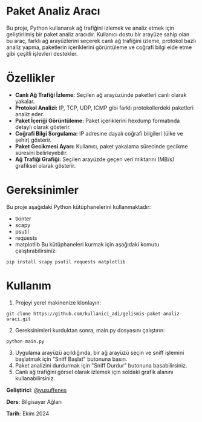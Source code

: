 # Paket Analiz Aracı
Bu proje, Python kullanarak ağ trafiğini izlemek ve analiz etmek için geliştirilmiş bir paket analiz aracıdır. Kullanıcı dostu bir arayüze sahip olan bu araç, farklı ağ arayüzlerini seçerek canlı ağ trafiğini izleme, protokol bazlı analiz yapma, paketlerin içeriklerini görüntüleme ve coğrafi bilgi elde etme gibi çeşitli işlevleri destekler.

# Özellikler
- <b>Canlı Ağ Trafiği İzleme:</b> Seçilen ağ arayüzünde paketleri canlı olarak yakalar.
-  <b>Protokol Analizi:</b> IP, TCP, UDP, ICMP gibi farklı protokollerdeki paketleri analiz eder.
-  <b>Paket İçeriği Görüntüleme:</b> Paket içeriklerini hexdump formatında detaylı olarak gösterir.
-  <b>Coğrafi Bilgi Sorgulama:</b> IP adresine dayalı coğrafi bilgileri (ülke ve şehir) gösterir.
-  <b>Paket Gecikmesi Ayarı:</b> Kullanıcı, paket yakalama sürecinde gecikme süresini belirleyebilir.
-  <b>Ağ Trafiği Grafiği:</b> Seçilen arayüzde geçen veri miktarını (MB/s) grafiksel olarak gösterir.

# Gereksinimler
Bu proje aşağıdaki Python kütüphanelerini kullanmaktadır:
- tkinter
- scapy
- psutil
- requests
- matplotlib
Bu kütüphaneleri kurmak için aşağıdaki komutu çalıştırabilirsiniz:
```
pip install scapy psutil requests matplotlib
```
# Kullanım
1. Projeyi yerel makinenize klonlayın:

```
git clone https://github.com/kullanici_adi/gelismis-paket-analiz-araci.git
```
2. Gereksinimleri kurduktan sonra, main.py dosyasını çalıştırın:
```
python main.py
```
3. Uygulama arayüzü açıldığında, bir ağ arayüzü seçin ve sniff işlemini başlatmak için "Sniff Başlat" butonuna basın.
4. Paket analizini durdurmak için "Sniff Durdur" butonuna basabilirsiniz.
5. Canlı ağ trafiğini görsel olarak izlemek için soldaki grafik alanını kullanabilirsiniz.


<b>Geliştirici</b>: [@yusuffenes](https://github.com/yusuffenes)

<b>Ders</b>: Bilgisayar Ağları

<b>Tarih</b>: Ekim 2024
